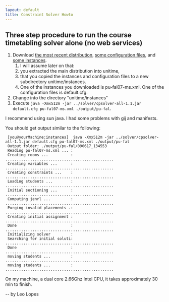 ```yaml
---
layout: default
title: Constraint Solver Howto
---
```



## Three step procedure to run the course timetabling solver alone (no web services)

1. Download [the most recent distribution](http://sourceforge.net/project/showfiles.php?group_id=196711), [some configuration files](http://www.unitime.org/uct_execution.php), and [some instances](http://www.unitime.org/uct_datasets.php).
	1. I will assume later on that:
	2. you extracted the main distribution into unitime,
	3. that you copied the instances and configuration files to a new subdirectory unitime/instances.
	4. One of the instances you downloaded is pu-fal07-ms.xml. One of the configuration files is default.cfg.
2. Change into the directory "unitime/instances"
3. Execute ```java -Xmx512m -jar ../solver/cpsolver-all-1.1.jar default.cfg pu-fal07-ms.xml ./output/pu-fal```.

I recommend using sun java. I had some problems with gij and manifests.

You should get output similar to the following:
```
 [you@yourMachine:instances]  java -Xmx512m -jar ../solver/cpsolver-all-1.1.jar default.cfg pu-fal07-ms.xml ./output/pu-fal
 Output folder: ./output/pu-fal/090617_134553
 Reading pu-fal07-ms.xml ... :
 Creating rooms ...          : ................................................
 Creating variables ...      : ................................................
 Creating constraints ...    : ................................................
 Loading students ...        : ................................................
 Initial sectioning ...      : ................................................
 Computing jenrl ...         : ................................................
 Purging invalid placements .: ................................................
 Creating initial assignment : ................................................
 Done                        : ................................................
 Initializing solver         :
 Searching for initial soluti: ................................................
 Done                        : ................................................
 moving students ...         : ................................................
 moving students ...         : ................................................
```

On my machine, a dual core 2.66Ghz Intel CPU, it takes approximately 30 min to finish.

-- by Leo Lopes
